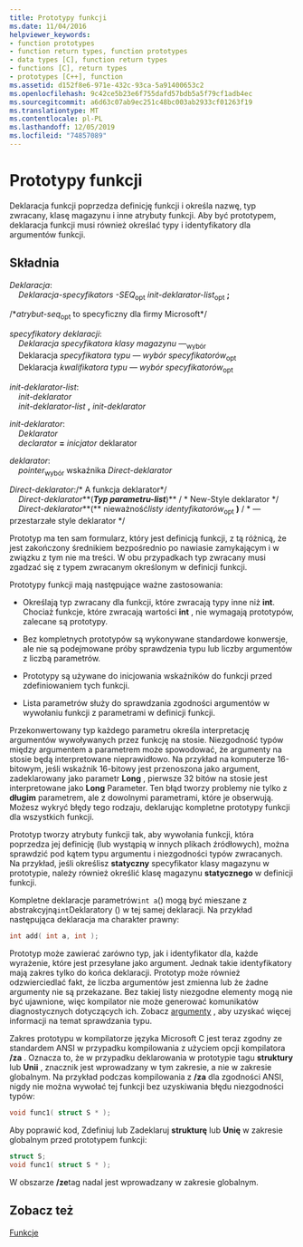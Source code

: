 ```yaml
---
title: Prototypy funkcji
ms.date: 11/04/2016
helpviewer_keywords:
- function prototypes
- function return types, function prototypes
- data types [C], function return types
- functions [C], return types
- prototypes [C++], function
ms.assetid: d152f8e6-971e-432c-93ca-5a91400653c2
ms.openlocfilehash: 9c42ce5b23e6f755dafd57bdb5a5f79cf1adb4ec
ms.sourcegitcommit: a6d63c07ab9ec251c48bc003ab2933cf01263f19
ms.translationtype: MT
ms.contentlocale: pl-PL
ms.lasthandoff: 12/05/2019
ms.locfileid: "74857089"
---
```

# <a name="function-prototypes"></a>Prototypy funkcji

Deklaracja funkcji poprzedza definicję funkcji i określa nazwę, typ zwracany, klasę magazynu i inne atrybuty funkcji. Aby być prototypem, deklaracja funkcji musi również określać typy i identyfikatory dla argumentów funkcji.

## <a name="syntax"></a>Składnia

*Deklaracja*:<br/>
&nbsp;&nbsp;&nbsp;&nbsp;*Deklaracja-specyfikators* *-SEQ*<sub>opt</sub> *init-deklarator-list*<sub>opt</sub> **;**

/\**atrybut-seq*<sub>opt</sub> to specyficzny dla firmy Microsoft\*/

*specyfikatory deklaracji*:<br/>
&nbsp;&nbsp;&nbsp;&nbsp;*Deklaracja* *specyfikatora klasy magazynu* —<sub>wybór</sub> <br/>
&nbsp;&nbsp;&nbsp;&nbsp;Deklaracja *specyfikatora typu* *— wybór specyfikatorów*<sub>opt</sub> <br/>
&nbsp;&nbsp;&nbsp;&nbsp;Deklaracja *kwalifikatora typu* *— wybór specyfikatorów*<sub>opt</sub>

*init-deklarator-list*:<br/>
&nbsp;&nbsp;&nbsp;&nbsp;*init-deklarator*<br/>
&nbsp;&nbsp;&nbsp;&nbsp;*init-deklarator-list*  **,**  *init-deklarator*

*init-deklarator*:<br/>
&nbsp;&nbsp;&nbsp;&nbsp;*Deklarator*<br/>
&nbsp;&nbsp;&nbsp;&nbsp;*declarator* **=** *inicjator* deklarator

*deklarator*:<br/>
&nbsp;&nbsp;&nbsp;&nbsp;*pointer*<sub>wybór</sub> wskaźnika *Direct-deklarator*

*Direct-deklarator*:/\* A funkcja deklarator\*/<br/>
&nbsp;&nbsp;&nbsp;&nbsp;*Direct-deklarator***(***Typ parametru-list***)**   / \* New-Style deklarator      \*/<br/>
&nbsp;&nbsp;&nbsp;&nbsp;*Direct-deklarator***(** nieważność*listy identyfikatorów*<sub>opt</sub> **)**  / \* — przestarzałe style deklarator    \*/

Prototyp ma ten sam formularz, który jest definicją funkcji, z tą różnicą, że jest zakończony średnikiem bezpośrednio po nawiasie zamykającym i w związku z tym nie ma treści. W obu przypadkach typ zwracany musi zgadzać się z typem zwracanym określonym w definicji funkcji.

Prototypy funkcji mają następujące ważne zastosowania:

- Określają typ zwracany dla funkcji, które zwracają typy inne niż **int**. Chociaż funkcje, które zwracają wartości **int** , nie wymagają prototypów, zalecane są prototypy.

- Bez kompletnych prototypów są wykonywane standardowe konwersje, ale nie są podejmowane próby sprawdzenia typu lub liczby argumentów z liczbą parametrów.

- Prototypy są używane do inicjowania wskaźników do funkcji przed zdefiniowaniem tych funkcji.

- Lista parametrów służy do sprawdzania zgodności argumentów w wywołaniu funkcji z parametrami w definicji funkcji.

Przekonwertowany typ każdego parametru określa interpretację argumentów wywoływanych przez funkcję na stosie. Niezgodność typów między argumentem a parametrem może spowodować, że argumenty na stosie będą interpretowane nieprawidłowo. Na przykład na komputerze 16-bitowym, jeśli wskaźnik 16-bitowy jest przenoszona jako argument, zadeklarowany jako parametr **Long** , pierwsze 32 bitów na stosie jest interpretowane jako **Long** Parameter. Ten błąd tworzy problemy nie tylko z **długim** parametrem, ale z dowolnymi parametrami, które je obserwują. Możesz wykryć błędy tego rodzaju, deklarując kompletne prototypy funkcji dla wszystkich funkcji.

Prototyp tworzy atrybuty funkcji tak, aby wywołania funkcji, która poprzedza jej definicję (lub wystąpią w innych plikach źródłowych), można sprawdzić pod kątem typu argumentu i niezgodności typów zwracanych. Na przykład, jeśli określisz **statyczny** specyfikator klasy magazynu w prototypie, należy również określić klasę magazynu **statycznego** w definicji funkcji.

Kompletne deklaracje parametrów`int a`() mogą być mieszane z abstrakcyjną`int`Deklaratory () w tej samej deklaracji. Na przykład następująca deklaracja ma charakter prawny:

```C
int add( int a, int );
```

Prototyp może zawierać zarówno typ, jak i identyfikator dla, każde wyrażenie, które jest przesyłane jako argument. Jednak takie identyfikatory mają zakres tylko do końca deklaracji. Prototyp może również odzwierciedlać fakt, że liczba argumentów jest zmienna lub że żadne argumenty nie są przekazane. Bez takiej listy niezgodne elementy mogą nie być ujawnione, więc kompilator nie może generować komunikatów diagnostycznych dotyczących ich. Zobacz [argumenty](../c-language/arguments.md) , aby uzyskać więcej informacji na temat sprawdzania typu.

Zakres prototypu w kompilatorze języka Microsoft C jest teraz zgodny ze standardem ANSI w przypadku kompilowania z użyciem opcji kompilatora **/za** . Oznacza to, że w przypadku deklarowania w prototypie tagu **struktury** lub **Unii** , znacznik jest wprowadzany w tym zakresie, a nie w zakresie globalnym. Na przykład podczas kompilowania z **/za** dla zgodności ANSI, nigdy nie można wywołać tej funkcji bez uzyskiwania błędu niezgodności typów:

```C
void func1( struct S * );
```

Aby poprawić kod, Zdefiniuj lub Zadeklaruj **strukturę** lub **Unię** w zakresie globalnym przed prototypem funkcji:

```C
struct S;
void func1( struct S * );
```

W obszarze **/ze**tag nadal jest wprowadzany w zakresie globalnym.

## <a name="see-also"></a>Zobacz też

[Funkcje](../c-language/functions-c.md)
